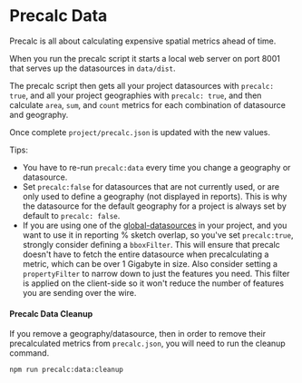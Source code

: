 # Precalc Data

Precalc is all about calculating expensive spatial metrics ahead of time.

When you run the precalc script it starts a local web server on port 8001 that serves up the datasources in `data/dist`.

The precalc script then gets all your project datasources with `precalc: true`, and all your project geographies with `precalc: true`, and then calculate `area`, `sum`, and `count` metrics for each combination of datasource and geography.

Once complete `project/precalc.json` is updated with the new values.

Tips:

- You have to re-run `precalc:data` every time you change a geography or datasource.
- Set `precalc:false` for datasources that are not currently used, or are only used to define a geography (not displayed in reports). This is why the datasource for the default geography for a project is always set by default to `precalc: false`.
- If you are using one of the [global-datasources](https://github.com/seasketch/global-datasources) in your project, and you want to use it in reporting % sketch overlap, so you've set `precalc:true`, strongly consider defining a `bboxFilter`. This will ensure that precalc doesn't have to fetch the entire datasource when precalculating a metric, which can be over 1 Gigabyte in size. Also consider setting a `propertyFilter` to narrow down to just the features you need. This filter is applied on the client-side so it won't reduce the number of features you are sending over the wire.

#### Precalc Data Cleanup

If you remove a geography/datasource, then in order to remove their precalculated metrics from `precalc.json`, you will need to run the cleanup command.

```bash
npm run precalc:data:cleanup
```
